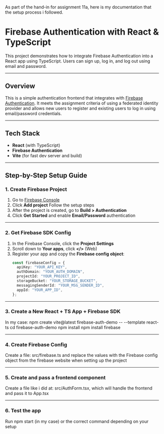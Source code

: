 As part of the hand-in for assignment 11a, here is my documentation that the setup process i followed.

# Firebase Authentication with React & TypeScript

This project demonstrates how to integrate Firebase Authentication into a React app using TypeScript. Users can sign up, log in, and log out using email and password.

---

## Overview

This is a simple authentication frontend that integrates with [Firebase Authentication](https://firebase.google.com/docs/auth). It meets the assignment criteria of using a federated identity provider and allows new users to register and existing users to log in using email/password credentials.

---

## Tech Stack

- **React** (with TypeScript)
- **Firebase Authentication**
- **Vite** (for fast dev server and build)

---

## Step-by-Step Setup Guide

### 1. Create Firebase Project

1. Go to [Firebase Console](https://console.firebase.google.com/)
2. Click **Add project** Follow the setup steps
3. After the project is created, go to **Build > Authentication**
4. Click **Get Started** and enable **Email/Password** authentication

---

### 2. Get Firebase SDK Config

1. In the Firebase Console, click the **Project Settings**
2. Scroll down to **Your apps**, click **</>** (Web)
3. Register your app and copy the **Firebase config object**:
   ```ts
   const firebaseConfig = {
     apiKey: "YOUR_API_KEY",
     authDomain: "YOUR_AUTH_DOMAIN",
     projectId: "YOUR_PROJECT_ID",
     storageBucket: "YOUR_STORAGE_BUCKET",
     messagingSenderId: "YOUR_MSG_SENDER_ID",
     appId: "YOUR_APP_ID",
   };

---

### 3. Create a New React + TS App + Firebase SDK
In my case:
npm create vite@latest firebase-auth-demo -- --template react-ts
cd firebase-auth-demo
npm install
npm install firebase

---

### 4. Create Firebase Config
Create a file: src/firebase.ts and replace the values with the Firebase config object from the firebase website when setting up the project

---

### 5. Create and pass a frontend component
Create a file like i did at: src/AuthForm.tsx, which will handle the frontend and pass it to App.tsx

---

### 6. Test the app
Run npm start (in my case) or the correct command depending on your setup

